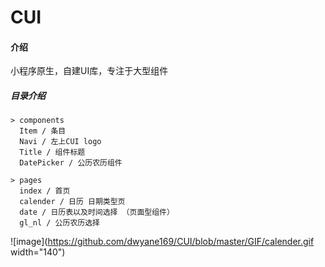 # CUI

#### 介绍
小程序原生，自建UI库，专注于大型组件

##### 目录介绍

```
> components
  Item / 条目
  Navi / 左上CUI logo
  Title / 组件标题
  DatePicker / 公历农历组件
  
> pages
  index / 首页
  calender / 日历 日期类型页
  date / 日历表以及时间选择 （页面型组件）
  gl_nl / 公历农历选择
```
![image](https://github.com/dwyane169/CUI/blob/master/GIF/calender.gif width="140")


